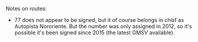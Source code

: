 Notes on routes:
* 77 does not appear to be signed, but it of course belongs in chlsf as Autopista Nororiente. But the number was only assigned in 2012, so it's possible it's been signed since 2015 (the latest GMSV available).
